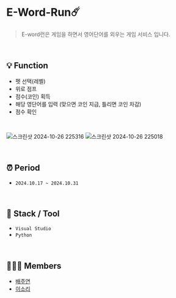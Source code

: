# E-Word-Run☄️
>E-word런은 게임을 하면서 영어단어를 외우는 게임 서비스 입니다.

<br>

## 💡 Function 


- 펫 선택(레벨)
- 위로 점프
- 점수(코인) 획득
- 해당 영단어를 입력 (맞으면 코인 지급, 틀리면 코인 차감)
- 점수 확인
 <br>

![스크린샷 2024-10-26 225316](https://github.com/user-attachments/assets/c5ea02be-e7a3-4d65-95e1-54faf25316ef)
![스크린샷 2024-10-26 225018](https://github.com/user-attachments/assets/08dbbb8b-a5ab-4cc8-b677-1a394a1f470d)
 


<br>

## ⏰ Period 
- `2024.10.17 ~ 2024.10.31`

<br>

 ## 🔨 Stack / Tool  
- `Visual Studio`
- `Python`

<br>

## 🧑‍🤝‍🧑 Members
- <a href = "https://github.com/juyeon-Bae">배주연</a>
- <a href = "https://github.com/leesori1410">이소리</a>
